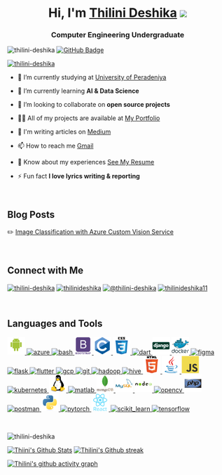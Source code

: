 <h1 align="center">Hi, I'm <a href="https://thilinideshika.me/"> Thilini Deshika</a> <img src="https://media.giphy.com/media/hvRJCLFzcasrR4ia7z/giphy.gif" width="40px"></h1>
<h3 align="center">Computer Engineering Undergraduate</h3>

<p align="left"> <img src="https://komarev.com/ghpvc/?username=thilini-deshika&label=Profile%20views&color=0e75b6&style=flat" alt="thilini-deshika" /> <a href="https://github.com/thilini-deshika?tab=followers"><img src="https://img.shields.io/github/followers/thilini-deshika?label=Followers&style=social" alt="GitHub Badge"></a></p>


<p align="left"> <a href="https://github.com/ryo-ma/github-profile-trophy"><img src="https://github-profile-trophy.vercel.app/?username=thilini-deshika&theme=juicyfresh" alt="thilini-deshika" /></a> </p>

- 🔭 I’m currently studying at [University of Peradeniya](https://www.pdn.ac.lk/)

- 🌱 I’m currently learning **AI & Data Science**

- 🤝 I’m looking to collaborate on **open source projects**

- 👨‍💻 All of my projects are available at [My Portfolio](https://thilinideshika.me/)

- 📝 I'm writing articles on [Medium](https://medium.com/@thilini-deshika)

- 📫 How to reach me [Gmail](mailto:thilinideshika1227@gmail.com)

- 📄 Know about my experiences [See My Resume](https://thilinideshika.me/cv.pdf)

- ⚡ Fun fact **I love lyrics writing & reporting**

&nbsp;
## Blog Posts

<!-- BLOG-POST-LIST:START -->

:pencil2: [Image Classification with Azure Custom Vision Service](https://medium.com/@thilini-deshika/image-classification-with-azure-custom-vision-service-3ded17505348)

<!-- BLOG-POST-LIST:END -->


<!-- <h3 align="left">Connect with me:</h3>  -->
&nbsp;
## Connect with Me
<p align="left">
<a href="https://linkedin.com/in/thilini-deshika" target="blank"><img align="center" src="https://raw.githubusercontent.com/rahuldkjain/github-profile-readme-generator/master/src/images/icons/Social/linked-in-alt.svg" alt="thilini-deshika" height="30" width="40" /></a>
<a href="https://kaggle.com/thilinideshika" target="blank"><img align="center" src="https://raw.githubusercontent.com/rahuldkjain/github-profile-readme-generator/master/src/images/icons/Social/kaggle.svg" alt="thilinideshika" height="30" width="40" /></a>
<a href="https://medium.com/@thilini-deshika" target="blank"><img align="center" src="https://raw.githubusercontent.com/rahuldkjain/github-profile-readme-generator/master/src/images/icons/Social/medium.svg" alt="@thilini-deshika" height="30" width="40" /></a>
<a href="https://www.hackerrank.com/thilinideshika11" target="blank"><img align="center" src="https://raw.githubusercontent.com/rahuldkjain/github-profile-readme-generator/master/src/images/icons/Social/hackerrank.svg" alt="thilinideshika11" height="30" width="40" /></a>
</p>

<!-- <h3 align="left">Languages and Tools:</h3> -->
&nbsp;
## Languages and Tools
<p align="left"> <a href="https://developer.android.com" target="_blank"> <img src="https://raw.githubusercontent.com/devicons/devicon/master/icons/android/android-original-wordmark.svg" alt="android" width="40" height="40"/> </a> <a href="https://azure.microsoft.com/en-in/" target="_blank"> <img src="https://www.vectorlogo.zone/logos/microsoft_azure/microsoft_azure-icon.svg" alt="azure" width="40" height="40"/> </a> <a href="https://www.gnu.org/software/bash/" target="_blank"> <img src="https://www.vectorlogo.zone/logos/gnu_bash/gnu_bash-icon.svg" alt="bash" width="40" height="40"/> </a> <a href="https://getbootstrap.com" target="_blank"> <img src="https://raw.githubusercontent.com/devicons/devicon/master/icons/bootstrap/bootstrap-plain-wordmark.svg" alt="bootstrap" width="40" height="40"/> </a> <a href="https://www.cprogramming.com/" target="_blank"> <img src="https://raw.githubusercontent.com/devicons/devicon/master/icons/c/c-original.svg" alt="c" width="40" height="40"/> </a> <a href="https://www.w3schools.com/css/" target="_blank"> <img src="https://raw.githubusercontent.com/devicons/devicon/master/icons/css3/css3-original-wordmark.svg" alt="css3" width="40" height="40"/> </a> <a href="https://dart.dev" target="_blank"> <img src="https://www.vectorlogo.zone/logos/dartlang/dartlang-icon.svg" alt="dart" width="40" height="40"/> </a> <a href="https://www.djangoproject.com/" target="_blank"> <img src="https://raw.githubusercontent.com/devicons/devicon/master/icons/django/django-original.svg" alt="django" width="40" height="40"/> </a> <a href="https://www.docker.com/" target="_blank"> <img src="https://raw.githubusercontent.com/devicons/devicon/master/icons/docker/docker-original-wordmark.svg" alt="docker" width="40" height="40"/> </a> <a href="https://www.figma.com/" target="_blank"> <img src="https://www.vectorlogo.zone/logos/figma/figma-icon.svg" alt="figma" width="40" height="40"/> </a> <a href="https://flask.palletsprojects.com/" target="_blank"> <img src="https://www.vectorlogo.zone/logos/pocoo_flask/pocoo_flask-icon.svg" alt="flask" width="40" height="40"/> </a> <a href="https://flutter.dev" target="_blank"> <img src="https://www.vectorlogo.zone/logos/flutterio/flutterio-icon.svg" alt="flutter" width="40" height="40"/> </a> <a href="https://cloud.google.com" target="_blank"> <img src="https://www.vectorlogo.zone/logos/google_cloud/google_cloud-icon.svg" alt="gcp" width="40" height="40"/> </a> <a href="https://git-scm.com/" target="_blank"> <img src="https://www.vectorlogo.zone/logos/git-scm/git-scm-icon.svg" alt="git" width="40" height="40"/> </a> <a href="https://hadoop.apache.org/" target="_blank"> <img src="https://www.vectorlogo.zone/logos/apache_hadoop/apache_hadoop-icon.svg" alt="hadoop" width="40" height="40"/> </a> <a href="https://hive.apache.org/" target="_blank"> <img src="https://www.vectorlogo.zone/logos/apache_hive/apache_hive-icon.svg" alt="hive" width="40" height="40"/> </a> <a href="https://www.w3.org/html/" target="_blank"> <img src="https://raw.githubusercontent.com/devicons/devicon/master/icons/html5/html5-original-wordmark.svg" alt="html5" width="40" height="40"/> </a> <a href="https://www.java.com" target="_blank"> <img src="https://raw.githubusercontent.com/devicons/devicon/master/icons/java/java-original.svg" alt="java" width="40" height="40"/> </a> <a href="https://developer.mozilla.org/en-US/docs/Web/JavaScript" target="_blank"> <img src="https://raw.githubusercontent.com/devicons/devicon/master/icons/javascript/javascript-original.svg" alt="javascript" width="40" height="40"/> </a> <a href="https://kubernetes.io" target="_blank"> <img src="https://www.vectorlogo.zone/logos/kubernetes/kubernetes-icon.svg" alt="kubernetes" width="40" height="40"/> </a> <a href="https://www.linux.org/" target="_blank"> <img src="https://raw.githubusercontent.com/devicons/devicon/master/icons/linux/linux-original.svg" alt="linux" width="40" height="40"/> </a> <a href="https://www.mathworks.com/" target="_blank"> <img src="https://upload.wikimedia.org/wikipedia/commons/2/21/Matlab_Logo.png" alt="matlab" width="40" height="40"/> </a> <a href="https://www.mongodb.com/" target="_blank"> <img src="https://raw.githubusercontent.com/devicons/devicon/master/icons/mongodb/mongodb-original-wordmark.svg" alt="mongodb" width="40" height="40"/> </a> <a href="https://www.mysql.com/" target="_blank"> <img src="https://raw.githubusercontent.com/devicons/devicon/master/icons/mysql/mysql-original-wordmark.svg" alt="mysql" width="40" height="40"/> </a> <a href="https://nodejs.org" target="_blank"> <img src="https://raw.githubusercontent.com/devicons/devicon/master/icons/nodejs/nodejs-original-wordmark.svg" alt="nodejs" width="40" height="40"/> </a> <a href="https://opencv.org/" target="_blank"> <img src="https://www.vectorlogo.zone/logos/opencv/opencv-icon.svg" alt="opencv" width="40" height="40"/> </a> <a href="https://www.php.net" target="_blank"> <img src="https://raw.githubusercontent.com/devicons/devicon/master/icons/php/php-original.svg" alt="php" width="40" height="40"/> </a> <a href="https://postman.com" target="_blank"> <img src="https://www.vectorlogo.zone/logos/getpostman/getpostman-icon.svg" alt="postman" width="40" height="40"/> </a> <a href="https://www.python.org" target="_blank"> <img src="https://raw.githubusercontent.com/devicons/devicon/master/icons/python/python-original.svg" alt="python" width="40" height="40"/> </a> <a href="https://pytorch.org/" target="_blank"> <img src="https://www.vectorlogo.zone/logos/pytorch/pytorch-icon.svg" alt="pytorch" width="40" height="40"/> </a> <a href="https://reactjs.org/" target="_blank"> <img src="https://raw.githubusercontent.com/devicons/devicon/master/icons/react/react-original-wordmark.svg" alt="react" width="40" height="40"/> </a> <a href="https://scikit-learn.org/" target="_blank"> <img src="https://upload.wikimedia.org/wikipedia/commons/0/05/Scikit_learn_logo_small.svg" alt="scikit_learn" width="40" height="40"/> </a> <a href="https://www.tensorflow.org" target="_blank"> <img src="https://www.vectorlogo.zone/logos/tensorflow/tensorflow-icon.svg" alt="tensorflow" width="40" height="40"/> </a> </p>

&nbsp;
<p><img align="center" src="https://github-readme-stats.vercel.app/api/top-langs/?username=thilini-deshika&count_private=true&langs_count=10&show_icons=true&locale=en&layout=compact&theme=nightowl" alt="thilini-deshika" /></p>


<a href="https://github.com/thilini-deshika/github-readme-stats"><img alt="Thiini's Github Stats" src="https://github-readme-stats.vercel.app/api?username=thilini-deshika&show_icons=true&count_private=true&theme=nightowl&hide_border=true" /></a>
<a href="https://github-readme-streak-stats.herokuapp.com"><img alt="Thilini's Github streak" src="https://github-readme-streak-stats.herokuapp.com/?user=thilini-deshika&count_private=true&theme=nightowl" /></a>
    


[![Thilini's github activity graph](https://activity-graph.herokuapp.com/graph?username=thilini-deshika&bg_color=011627&color=c792ea&line=7fdbca&point=ffeb95&area=true&hide_border=true)](https://github.com/thilini-deshik/github-readme-activity-graph)

